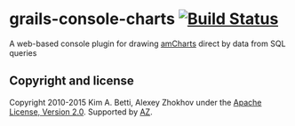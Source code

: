 grails-console-charts [![Build Status](https://travis-ci.org/donbeave/grails-console-charts.svg?branch=master)](https://travis-ci.org/donbeave/grails-console-charts)
=====================

A web-based console plugin for drawing [amCharts][amcharts] direct by data from SQL queries

Copyright and license
---------------------

Copyright 2010-2015 Kim A. Betti, Alexey Zhokhov under the [Apache License, Version 2.0](LICENSE). Supported by [AZ][zhokhov].

[zhokhov]: http://www.zhokhov.com
[amcharts]: http://www.amcharts.com
